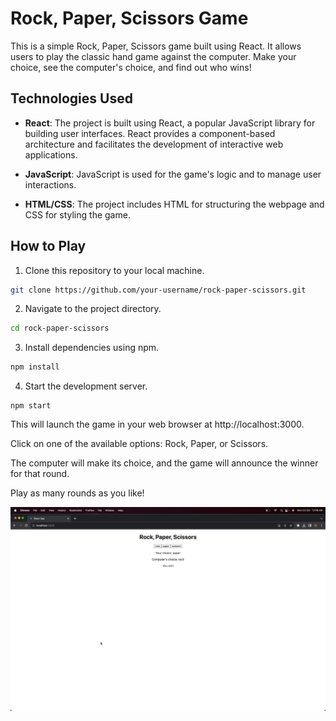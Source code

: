 # Rock, Paper, Scissors Game

This is a simple Rock, Paper, Scissors game built using React. It allows users to play the classic hand game against the computer. Make your choice, see the computer's choice, and find out who wins!

## Technologies Used

- **React**: The project is built using React, a popular JavaScript library for building user interfaces. React provides a component-based architecture and facilitates the development of interactive web applications.

- **JavaScript**: JavaScript is used for the game's logic and to manage user interactions.

- **HTML/CSS**: The project includes HTML for structuring the webpage and CSS for styling the game.

## How to Play

1. Clone this repository to your local machine.

```bash
git clone https://github.com/your-username/rock-paper-scissors.git 
```
2. Navigate to the project directory.
```bash
cd rock-paper-scissors
```
3. Install dependencies using npm.
```bash
npm install
```
4. Start the development server.
```
npm start
```

This will launch the game in your web browser at http://localhost:3000.

Click on one of the available options: Rock, Paper, or Scissors.

The computer will make its choice, and the game will announce the winner for that round.

Play as many rounds as you like!


![Demo Image](./working_demo.png)
